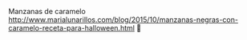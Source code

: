 Manzanas de caramelo	http://www.marialunarillos.com/blog/2015/10/manzanas-negras-con-caramelo-receta-para-halloween.html	
਍